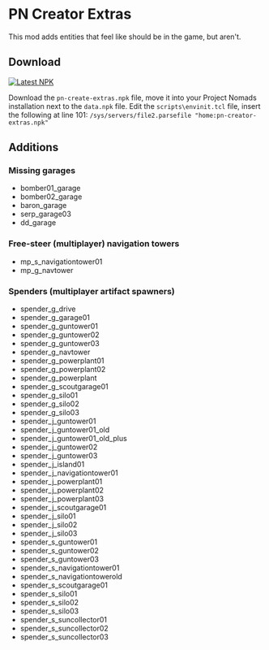 # PN Creator Extras 

This mod adds entities that feel like should be in the game, but aren't.

## Download

[![Latest NPK](https://img.shields.io/github/downloads/vinceh121/pn-creator-extras/latest/pn-creator-extras.npk?style=for-the-badge)](https://github.com/vinceh121/pn-creator-extras/releases/latest)

Download the `pn-create-extras.npk` file, move it into your Project Nomads installation next to the `data.npk` file.
Edit the `scripts\envinit.tcl` file, insert the following at line 101: `/sys/servers/file2.parsefile "home:pn-creator-extras.npk"`

## Additions

### Missing garages
 - bomber01_garage
 - bomber02_garage
 - baron_garage
 - serp_garage03
 - dd_garage

### Free-steer (multiplayer) navigation towers
 - mp_s_navigationtower01
 - mp_g_navtower

### Spenders (multiplayer artifact spawners)
 - spender_g_drive
 - spender_g_garage01
 - spender_g_guntower01
 - spender_g_guntower02
 - spender_g_guntower03
 - spender_g_navtower
 - spender_g_powerplant01
 - spender_g_powerplant02
 - spender_g_powerplant
 - spender_g_scoutgarage01
 - spender_g_silo01
 - spender_g_silo02
 - spender_g_silo03
 - spender_j_guntower01
 - spender_j_guntower01_old
 - spender_j_guntower01_old_plus
 - spender_j_guntower02
 - spender_j_guntower03
 - spender_j_island01
 - spender_j_navigationtower01
 - spender_j_powerplant01
 - spender_j_powerplant02
 - spender_j_powerplant03
 - spender_j_scoutgarage01
 - spender_j_silo01
 - spender_j_silo02
 - spender_j_silo03
 - spender_s_guntower01
 - spender_s_guntower02
 - spender_s_guntower03
 - spender_s_navigationtower01
 - spender_s_navigationtowerold
 - spender_s_scoutgarage01
 - spender_s_silo01
 - spender_s_silo02
 - spender_s_silo03
 - spender_s_suncollector01
 - spender_s_suncollector02
 - spender_s_suncollector03
